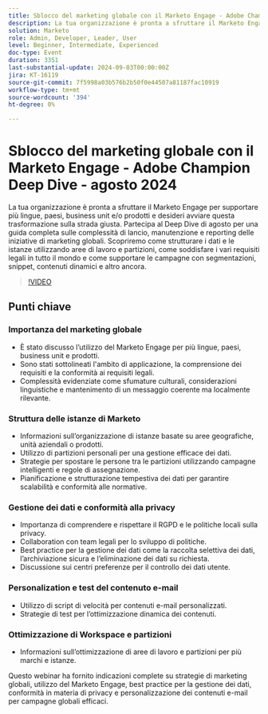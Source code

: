 ```yaml
---
title: Sblocco del marketing globale con il Marketo Engage - Adobe Champion Deep Dive - agosto 2024
description: La tua organizzazione è pronta a sfruttare il Marketo Engage per supportare più lingue, paesi, business unit e/o prodotti e desideri avviare questa trasformazione sulla strada giusta. Partecipa al Deep Dive di agosto per una guida completa sulle complessità di lancio, manutenzione e reporting delle iniziative di marketing globali. Scopriremo come strutturare i dati e le istanze utilizzando aree di lavoro e partizioni, come soddisfare i vari requisiti legali in tutto il mondo e come supportare le campagne con segmentazioni, snippet, contenuti dinamici e altro ancora.
solution: Marketo
role: Admin, Developer, Leader, User
level: Beginner, Intermediate, Experienced
doc-type: Event
duration: 3351
last-substantial-update: 2024-09-03T00:00:00Z
jira: KT-16119
source-git-commit: 7f5998a03b576b2b50f0e44507a81187fac10919
workflow-type: tm+mt
source-wordcount: '394'
ht-degree: 0%

---
```



# Sblocco del marketing globale con il Marketo Engage - Adobe Champion Deep Dive - agosto 2024

La tua organizzazione è pronta a sfruttare il Marketo Engage per supportare più lingue, paesi, business unit e/o prodotti e desideri avviare questa trasformazione sulla strada giusta. Partecipa al Deep Dive di agosto per una guida completa sulle complessità di lancio, manutenzione e reporting delle iniziative di marketing globali. Scopriremo come strutturare i dati e le istanze utilizzando aree di lavoro e partizioni, come soddisfare i vari requisiti legali in tutto il mondo e come supportare le campagne con segmentazioni, snippet, contenuti dinamici e altro ancora.

>[!VIDEO](https://video.tv.adobe.com/v/3433245/?learn=on)

## Punti chiave

### Importanza del marketing globale

* È stato discusso l’utilizzo del Marketo Engage per più lingue, paesi, business unit e prodotti.
* Sono stati sottolineati l&#39;ambito di applicazione, la comprensione dei requisiti e la conformità ai requisiti legali.
* Complessità evidenziate come sfumature culturali, considerazioni linguistiche e mantenimento di un messaggio coerente ma localmente rilevante.

### Struttura delle istanze di Marketo

* Informazioni sull’organizzazione di istanze basate su aree geografiche, unità aziendali o prodotti.
* Utilizzo di partizioni personali per una gestione efficace dei dati.
* Strategie per spostare le persone tra le partizioni utilizzando campagne intelligenti e regole di assegnazione.
* Pianificazione e strutturazione tempestiva dei dati per garantire scalabilità e conformità alle normative.

### Gestione dei dati e conformità alla privacy

* Importanza di comprendere e rispettare il RGPD e le politiche locali sulla privacy.
* Collaboration con team legali per lo sviluppo di politiche.
* Best practice per la gestione dei dati come la raccolta selettiva dei dati, l’archiviazione sicura e l’eliminazione dei dati su richiesta.
* Discussione sui centri preferenze per il controllo dei dati utente.

### Personalization e test del contenuto e-mail

* Utilizzo di script di velocità per contenuti e-mail personalizzati.
* Strategie di test per l’ottimizzazione dinamica dei contenuti.

### Ottimizzazione di Workspace e partizioni

* Informazioni sull’ottimizzazione di aree di lavoro e partizioni per più marchi e istanze.

Questo webinar ha fornito indicazioni complete su strategie di marketing globali, utilizzo del Marketo Engage, best practice per la gestione dei dati, conformità in materia di privacy e personalizzazione dei contenuti e-mail per campagne globali efficaci.